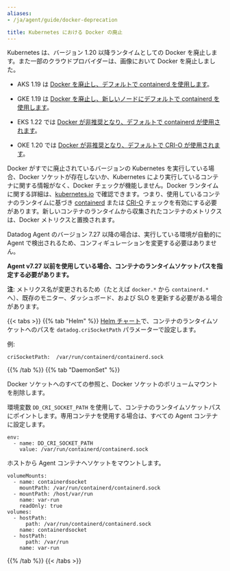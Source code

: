 ```yaml
---
aliases:
- /ja/agent/guide/docker-deprecation

title: Kubernetes における Docker の廃止
---
```


Kubernetes は、バージョン 1.20 以降ランタイムとしての Docker を廃止します。また一部のクラウドプロバイダーは、画像において Docker を廃止しました。

- AKS 1.19 は [Docker を廃止し、デフォルトで containerd を使用します][1]。

- GKE 1.19 は [Docker を廃止し、新しいノードにデフォルトで containerd を使用します][2]。

- EKS 1.22 では [Docker が非推奨となり、デフォルトで containerd が使用されます][3]。

- OKE 1.20 では [Docker が非推奨となり、デフォルトで CRI-O が使用されます][4]。

Docker がすでに廃止されているバージョンの Kubernetes を実行している場合、Docker ソケットが存在しないか、Kubernetes により実行しているコンテナに関する情報がなく、Docker チェックが機能しません。Docker ランタイムに関する詳細は、[kubernetes.io][5] で確認できます。つまり、使用しているコンテナのランタイムに基づき [containerd][6] または [CRI-O][7] チェックを有効にする必要があります。新しいコンテナのランタイムから収集されたコンテナのメトリクスは、Docker メトリクスと置換されます。

Datadog Agent のバージョン 7.27 以降の場合は、実行している環境が自動的に Agent で検出されるため、コンフィギュレーションを変更する必要はありません。

**Agent v7.27 以前を使用している場合、コンテナのランタイムソケットパスを指定する必要があります。**

**注**: メトリクス名が変更されるため（たとえば `docker.*` から `containerd.*` へ）、既存のモニター、ダッシュボード、および SLO を更新する必要がある場合があります。

{{< tabs >}}
{{% tab "Helm" %}}
[Helm チャート][1]で、コンテナのランタイムソケットへのパスを `datadog.criSocketPath` パラメーターで設定します。

例:

```
criSocketPath:  /var/run/containerd/containerd.sock
```

[1]: https://github.com/DataDog/helm-charts/blob/d8817b4401b75b1a064481da989c451633249ea9/charts/datadog/values.yaml#L262-L263
{{% /tab %}}
{{% tab "DaemonSet" %}}

Docker ソケットへのすべての参照と、Docker ソケットのボリュームマウントを削除します。

環境変数 `DD_CRI_SOCKET_PATH` を使用して、コンテナのランタイムソケットパスにポイントします。専用コンテナを使用する場合は、すべての Agent コンテナに設定します。

```
env:
  - name: DD_CRI_SOCKET_PATH
    value: /var/run/containerd/containerd.sock
```

ホストから Agent コンテナへソケットをマウントします。

```
volumeMounts:
  - name: containerdsocket
    mountPath: /var/run/containerd/containerd.sock
  - mountPath: /host/var/run
    name: var-run
    readOnly: true
volumes:
  - hostPath:
      path: /var/run/containerd/containerd.sock
    name: containerdsocket
  - hostPath:
      path: /var/run
    name: var-run
```

{{% /tab %}}
{{< /tabs >}}

[1]: https://github.com/Azure/AKS/releases/tag/2020-11-16
[2]: https://cloud.google.com/kubernetes-engine/docs/release-notes#December_08_2020
[3]: https://aws.amazon.com/blogs/containers/amazon-eks-1-21-released/
[4]: https://docs.oracle.com/en-us/iaas/releasenotes/changes/52d34150-0cb8-4a0f-95f3-924dec5a3c83/
[5]: https://kubernetes.io/docs/tasks/administer-cluster/migrating-from-dockershim/check-if-dockershim-deprecation-affects-you/#role-of-dockershim
[6]: /ja/integrations/containerd/
[7]: /ja/integrations/crio/
